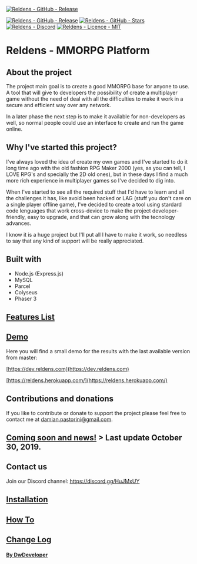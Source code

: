 [![Reldens - GitHub - Release](https://www.dwdeveloper.com/media/reldens/reldens-mmorpg-platform.png)](https://github.com/damian-pastorini/reldens)

[![Reldens - GitHub - Release](https://img.shields.io/github/v/release/damian-pastorini/reldens?color=red&style=for-the-badge)](https://github.com/damian-pastorini/reldens)
[![Reldens - GitHub - Stars](https://img.shields.io/github/stars/damian-pastorini/reldens?color=green&style=for-the-badge)](https://github.com/damian-pastorini/reldens)
[![Reldens - Discord](https://img.shields.io/discord/599108949312143370?style=for-the-badge)](https://github.com/damian-pastorini/reldens)
[![Reldens - Licence - MIT](https://img.shields.io/github/license/damian-pastorini/reldens?color=blue&style=for-the-badge)](https://github.com/damian-pastorini/reldens)


# Reldens - MMORPG Platform

## About the project
The project main goal is to create a good MMORPG base for anyone to use. A tool that will give to developers the possibility of create a multiplayer game without the need of deal with all the difficulties to make it work in a secure and efficient way over any network.

In a later phase the next step is to make it available for non-developers as well, so normal people could use an interface to create and run the game online.

## Why I've started this project?
I've always loved the idea of create my own games and I've started to do it long time ago with the old fashion RPG Maker 2000 (yes, as you can tell, I LOVE RPG's and specially the 2D old ones), but in these days I find a much more rich experience in multiplayer games so I've decided to dig into.

When I've started to see all the required stuff that I'd have to learn and all the challenges it has, like avoid been hacked or LAG (stuff you don't care on a single player offline game), I've decided to create a tool using stardard code lenguages that work cross-device to make the project developer-friendly, easy to upgrade, and that can grow along with the tecnology advances.

I know it is a huge project but I'll put all I have to make it work, so needless to say that any kind of support will be really appreciated.


## Built with
+ Node.js (Express.js)
+ MySQL
+ Parcel
+ Colyseus
+ Phaser 3


## [Features List](https://github.com/damian-pastorini/reldens/wiki/Features)


## [Demo](dev.reldens.com)

Here you will find a small demo for the results with the last available version from master: 

[https://dev.reldens.com](https://dev.reldens.com)

[https://reldens.herokuapp.com/](https://reldens.herokuapp.com/)


## Contributions and donations
If you like to contribute or donate to support the project please feel free to contact me at damian.pastorini@gmail.com.


## [Coming soon and news!](https://github.com/damian-pastorini/reldens/wiki/Coming-soon-&-News "Coming soon & News archive") > Last update October 30, 2019.


## Contact us
Join our Discord channel: https://discord.gg/HuJMxUY


## [Installation](https://github.com/damian-pastorini/dwdgame/wiki/Installation "Installation")


## [How To](https://github.com/damian-pastorini/reldens/wiki/How-To "How To")


## [Change Log](https://github.com/damian-pastorini/dwdgame/wiki/Change-Log "Change Log")


#### [By DwDeveloper](https://www.dwdeveloper.com/ "DwDeveloper")
